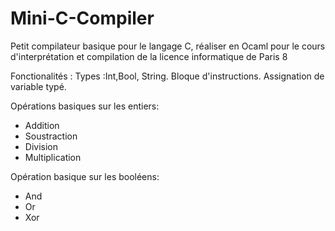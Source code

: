 # Mini-C-Compiler
Petit compilateur basique pour le langage C, réaliser en Ocaml pour le cours d'interprétation et compilation de la licence informatique de Paris 8

Fonctionalités :
Types :Int,Bool, String.
Bloque d'instructions.
Assignation de variable typé.

Opérations basiques sur les entiers:
  - Addition
  - Soustraction
  - Division
  - Multiplication

Opération basique sur les booléens:
 - And
 - Or
 - Xor
  

